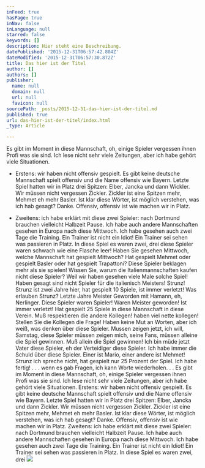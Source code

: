 ```yaml
---
inFeed: true
hasPage: true
inNav: false
inLanguage: null
starred: false
keywords: []
description: Hier steht eine Beschreibung.
datePublished: '2015-12-31T06:57:42.804Z'
dateModified: '2015-12-31T06:57:30.872Z'
title: Das hier ist der Titel
author: []
authors: []
publisher:
  name: null
  domain: null
  url: null
  favicon: null
sourcePath: _posts/2015-12-31-das-hier-ist-der-titel.md
published: true
url: das-hier-ist-der-titel/index.html
_type: Article

---
```

Es gibt im Moment in diese Mannschaft, oh, einige Spieler vergessen ihnen Profi was sie sind. Ich lese nicht sehr viele Zeitungen, aber ich habe gehört viele Situationen. 

* Erstens: wir haben nicht offensiv gespielt. Es gibt keine deutsche Mannschaft spielt offensiv und die Name offensiv wie Bayern.
Letzte Spiel hatten wir in Platz drei Spitzen: Elber, Jancka und dann Wickler. Wir müssen nicht vergessen Zickler. Zickler ist eine Spitzen mehr, Mehmet eh mehr Basler. Ist klar diese Wörter, ist möglich verstehen, was ich hab gesagt? Danke. Offensiv, offensiv ist wie machen wir in Platz. 

* Zweitens: ich habe erklärt mit diese zwei Spieler: nach Dortmund brauchen vielleicht Halbzeit Pause. Ich habe auch andere Mannschaften gesehen in Europa nach diese Mittwoch. Ich habe gesehen auch zwei Tage die Training. Ein Trainer ist nicht ein Idiot! Ein Trainer sei sehen was passieren in Platz.
In diese Spiel es waren zwei, drei diese Spieler waren schwach wie eine Flasche leer! Haben Sie gesehen Mittwoch, welche Mannschaft hat gespielt Mittwoch? Hat gespielt Mehmet oder gespielt Basler oder hat gespielt Trapattoni? Diese Spieler beklagen mehr als sie spielen!
Wissen Sie, warum die Italienmannschaften kaufen nicht diese Spieler? Weil wir haben gesehen viele Male solche Spiel! Haben gesagt sind nicht Spieler für die italienisch Meisters! Strunz! Strunz ist zwei Jahre hier, hat gespielt 10 Spiele, ist immer verletzt! Was erlauben Strunz?
Letzte Jahre Meister Geworden mit Hamann, eh, Nerlinger. Diese Spieler waren Spieler! Waren Meister geworden! Ist immer verletzt! Hat gespielt 25 Spiele in diese Mannschaft in diese Verein. Muß respektieren die andere Kollegen! haben viel nette kollegen! Stellen Sie die Kollegen die Frage!
Haben keine Mut an Worten, aber ich weiß, was denken über diese Spieler. Mussen zeigen jetzt, ich will, Samstag, diese Spieler müssen zeigen mich, seine Fans, müssen alleine die Spiel gewinnen. Muß allein die Spiel gewinnen! Ich bin müde jetzt Vater diese Spieler, eh der Verteidiger diese Spieler.
Ich habe immer die Schuld über diese Spieler. Einer ist Mario, einer andere ist Mehmet! Strunz ich spreche nicht, hat gespielt nur 25 Prozent der Spiel. Ich habe fertig! . . . wenn es gab Fragen, ich kann Worte wiederholen. . . Es gibt im Moment in diese Mannschaft, oh, einige Spieler vergessen ihnen Profi was sie sind.
Ich lese nicht sehr viele Zeitungen, aber ich habe gehört viele Situationen. Erstens: wir haben nicht offensiv gespielt. Es gibt keine deutsche Mannschaft spielt offensiv und die Name offensiv wie Bayern. Letzte Spiel hatten wir in Platz drei Spitzen: Elber, Jancka und dann Zickler. Wir müssen nicht vergessen Zickler.
Zickler ist eine Spitzen mehr, Mehmet eh mehr Basler. Ist klar diese Wörter, ist möglich verstehen, was ich hab gesagt? Danke. Offensiv, offensiv ist wie machen wir in Platz. Zweitens: ich habe erklärt mit diese zwei Spieler: nach Dortmund brauchen vielleicht Halbzeit Pause. Ich habe auch andere Mannschaften gesehen in Europa nach diese Mittwoch. Ich habe gesehen auch zwei Tage die Training. Ein Trainer ist nicht ein Idiot! Ein Trainer sei sehen was passieren in Platz. In diese Spiel es waren zwei, drei
![](https://the-grid-user-content.s3-us-west-2.amazonaws.com/c233218e-9a10-4ca1-b0c4-dcadb2ba6b84.jpg)